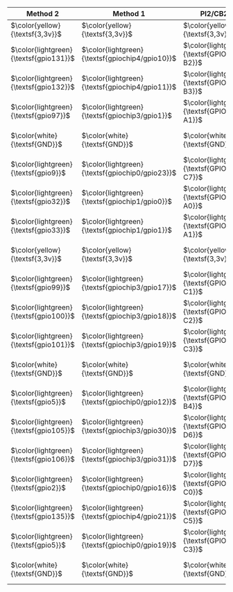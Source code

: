 | Method 2 | Method 1 | PI2/CB2 | PI2/CB2 | Method 1 | Method 2 |
| ------------- | ------------- | ------------- | ------------- | ------------- | ------------- |
| $\color{yellow}{\textsf{3,3v}}$ | $\color{yellow}{\textsf{3,3v}}$ | $\color{yellow}{\textsf{3,3v}}$ | $\color{red}{\textsf{5V}}$ | $\color{red}{\textsf{5V}}$ | $\color{red}{\textsf{5V}}$ |
| $\color{lightgreen}{\textsf{gpio131}}$ | $\color{lightgreen}{\textsf{gpiochip4/gpio10}}$ | $\color{lightgreen}{\textsf{GPIO4-B2}}$ | $\color{red}{\textsf{5V}}$ | $\color{red}{\textsf{5V}}$ | $\color{red}{\textsf{5V}}$ |
| $\color{lightgreen}{\textsf{gpio132}}$ | $\color{lightgreen}{\textsf{gpiochip4/gpio11}}$ | $\color{lightgreen}{\textsf{GPIO4-B3}}$ | $\color{white}{\textsf{GND}}$ | $\color{white}{\textsf{GND}}$ | $\color{white}{\textsf{GND}}$ |
| $\color{lightgreen}{\textsf{gpio97}}$ | $\color{lightgreen}{\textsf{gpiochip3/gpio1}}$ | $\color{lightgreen}{\textsf{GPIO3-A1}}$ | $\color{lightgreen}{\textsf{GPIO0-D1}}$ | $\color{lightgreen}{\textsf{gpio4}}$ | $\color{lightgreen}{\textsf{gpiochip0/gpio25}}$ |
| $\color{white}{\textsf{GND}}$ | $\color{white}{\textsf{GND}}$ | $\color{white}{\textsf{GND}}$ | $\color{lightgreen}{\textsf{GPIO0-D0}}$ | $\color{lightgreen}{\textsf{gpio3}}$ | $\color{lightgreen}{\textsf{gpiochip0/gpio24}}$ |
| $\color{lightgreen}{\textsf{gpio9}}$ | $\color{lightgreen}{\textsf{gpiochip0/gpio23}}$ | $\color{lightgreen}{\textsf{GPIO0-C7}}$ | $\color{lightgreen}{\textsf{GPIO0-B0}}$ | $\color{lightgreen}{\textsf{gpio1}}$ | $\color{lightgreen}{\textsf{gpiochip0/gpio8}}$ |
| $\color{lightgreen}{\textsf{gpio32}}$ | $\color{lightgreen}{\textsf{gpiochip1/gpio0}}$ | $\color{lightgreen}{\textsf{GPIO1-A0}}$ | $\color{white}{\textsf{GND}}$ | $\color{white}{\textsf{GND}}$ | $\color{white}{\textsf{GND}}$ |
| $\color{lightgreen}{\textsf{gpio33}}$ | $\color{lightgreen}{\textsf{gpiochip1/gpio1}}$ | $\color{lightgreen}{\textsf{GPIO1-A1}}$ | $\color{lightgreen}{\textsf{GPIO4-C6}}$ | $\color{lightgreen}{\textsf{gpio136}}$ | $\color{lightgreen}{\textsf{gpiochip4/gpio22}}$ |
| $\color{yellow}{\textsf{3,3v}}$ | $\color{yellow}{\textsf{3,3v}}$ | $\color{yellow}{\textsf{3,3v}}$ | $\color{lightgreen}{\textsf{GPIO4-A3}}$ | $\color{lightgreen}{\textsf{gpio131}}$ | $\color{lightgreen}{\textsf{gpiochip4/gpio3}}$ |
| $\color{lightgreen}{\textsf{gpio99}}$ | $\color{lightgreen}{\textsf{gpiochip3/gpio17}}$ | $\color{lightgreen}{\textsf{GPIO3-C1}}$ | $\color{white}{\textsf{GND}}$ | $\color{white}{\textsf{GND}}$ | $\color{white}{\textsf{GND}}$ |
| $\color{lightgreen}{\textsf{gpio100}}$ | $\color{lightgreen}{\textsf{gpiochip3/gpio18}}$ | $\color{lightgreen}{\textsf{GPIO3-C2}}$ | $\color{lightgreen}{\textsf{GPIO0-C4}}$ | $\color{lightgreen}{\textsf{gpio6}}$ | $\color{lightgreen}{\textsf{gpiochip0/gpio20}}$ |
| $\color{lightgreen}{\textsf{gpio101}}$ | $\color{lightgreen}{\textsf{gpiochip3/gpio19}}$ | $\color{lightgreen}{\textsf{GPIO3-C3}}$ | $\color{lightgreen}{\textsf{GPIO4-A2}}$ | $\color{lightgreen}{\textsf{gpio130}}$ | $\color{lightgreen}{\textsf{gpiochip4/gpio2}}$ |
| $\color{white}{\textsf{GND}}$ | $\color{white}{\textsf{GND}}$ | $\color{white}{\textsf{GND}}$ | $\color{lightgreen}{\textsf{GPIO0-A6}}$ | $\color{lightgreen}{\textsf{gpio6}}$ | $\color{lightgreen}{\textsf{gpiochip0/gpio6}}$ |
| $\color{lightgreen}{\textsf{gpio5}}$ | $\color{lightgreen}{\textsf{gpiochip0/gpio12}}$ | $\color{lightgreen}{\textsf{GPIO0-B4}}$ | $\color{lightgreen}{\textsf{GPIO0-B3}}$ | $\color{lightgreen}{\textsf{gpio4}}$ | $\color{lightgreen}{\textsf{gpiochip0/gpio11}}$ |
| $\color{lightgreen}{\textsf{gpio105}}$ | $\color{lightgreen}{\textsf{gpiochip3/gpio30}}$ | $\color{lightgreen}{\textsf{GPIO3-D6}}$ | $\color{white}{\textsf{GND}}$ | $\color{white}{\textsf{GND}}$ | $\color{white}{\textsf{GND}}$ |
| $\color{lightgreen}{\textsf{gpio106}}$ | $\color{lightgreen}{\textsf{gpiochip3/gpio31}}$ | $\color{lightgreen}{\textsf{GPIO3-D7}}$ | $\color{lightgreen}{\textsf{GPIO0-C1}}$ | $\color{lightgreen}{\textsf{gpio3}}$ | $\color{lightgreen}{\textsf{gpiochip0/gpio17}}$ |
| $\color{lightgreen}{\textsf{gpio2}}$ | $\color{lightgreen}{\textsf{gpiochip0/gpio16}}$ | $\color{lightgreen}{\textsf{GPIO0-C0}}$ | $\color{white}{\textsf{GND}}$ | $\color{white}{\textsf{GND}}$ | $\color{white}{\textsf{GND}}$ |
| $\color{lightgreen}{\textsf{gpio135}}$ | $\color{lightgreen}{\textsf{gpiochip4/gpio21}}$ | $\color{lightgreen}{\textsf{GPIO4-C5}}$ | $\color{lightgreen}{\textsf{GPIO0-A0}}$ | $\color{lightgreen}{\textsf{gpio0}}$ | $\color{lightgreen}{\textsf{gpiochip0/gpio0}}$ |
| $\color{lightgreen}{\textsf{gpio5}}$ | $\color{lightgreen}{\textsf{gpiochip0/gpio19}}$ | $\color{lightgreen}{\textsf{GPIO0-C3}}$ | $\color{lightgreen}{\textsf{GPIO4-C3}}$ | $\color{lightgreen}{\textsf{gpio133}}$ | $\color{lightgreen}{\textsf{gpiochip4/gpio19}}$ |
| $\color{white}{\textsf{GND}}$ | $\color{white}{\textsf{GND}}$ | $\color{white}{\textsf{GND}}$ | $\color{lightgreen}{\textsf{GPIO4-C2}}$ | $\color{lightgreen}{\textsf{gpio132}}$ | $\color{lightgreen}{\textsf{gpiochip4/gpio18}}$ |
